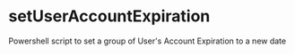 # setUserAccountExpiration
Powershell script to set a group of User's Account Expiration to a new date
